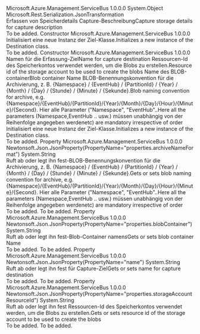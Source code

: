<Type Name="Destination" FullName="Microsoft.Azure.Management.ServiceBus.Models.Destination">
  <TypeSignature Language="C#" Value="public class Destination" />
  <TypeSignature Language="ILAsm" Value=".class public auto ansi beforefieldinit Destination extends System.Object" />
  <TypeSignature Language="DocId" Value="T:Microsoft.Azure.Management.ServiceBus.Models.Destination" />
  <TypeSignature Language="VB.NET" Value="Public Class Destination" />
  <TypeSignature Language="F#" Value="type Destination = class" />
  <AssemblyInfo>
    <AssemblyName>Microsoft.Azure.Management.ServiceBus</AssemblyName>
    <AssemblyVersion>1.0.0.0</AssemblyVersion>
  </AssemblyInfo>
  <Base>
    <BaseTypeName>System.Object</BaseTypeName>
  </Base>
  <Interfaces />
  <Attributes>
    <Attribute>
      <AttributeName>Microsoft.Rest.Serialization.JsonTransformation</AttributeName>
    </Attribute>
  </Attributes>
  <Docs>
    <summary>
            <span data-ttu-id="22108-101">Erfassen von Speicherdetails Capture-Beschreibung</span><span class="sxs-lookup"><span data-stu-id="22108-101">Capture storage details for capture description</span></span>
            </summary>
    <remarks>To be added.</remarks>
  </Docs>
  <Members>
    <Member MemberName=".ctor">
      <MemberSignature Language="C#" Value="public Destination ();" />
      <MemberSignature Language="ILAsm" Value=".method public hidebysig specialname rtspecialname instance void .ctor() cil managed" />
      <MemberSignature Language="DocId" Value="M:Microsoft.Azure.Management.ServiceBus.Models.Destination.#ctor" />
      <MemberSignature Language="VB.NET" Value="Public Sub New ()" />
      <MemberType>Constructor</MemberType>
      <AssemblyInfo>
        <AssemblyName>Microsoft.Azure.Management.ServiceBus</AssemblyName>
        <AssemblyVersion>1.0.0.0</AssemblyVersion>
      </AssemblyInfo>
      <Parameters />
      <Docs>
        <summary>
            <span data-ttu-id="22108-102">Initialisiert eine neue Instanz der Ziel-Klasse.</span><span class="sxs-lookup"><span data-stu-id="22108-102">Initializes a new instance of the Destination class.</span></span>
            </summary>
        <remarks>To be added.</remarks>
      </Docs>
    </Member>
    <Member MemberName=".ctor">
      <MemberSignature Language="C#" Value="public Destination (string name = null, string storageAccountResourceId = null, string blobContainer = null, string archiveNameFormat = null);" />
      <MemberSignature Language="ILAsm" Value=".method public hidebysig specialname rtspecialname instance void .ctor(string name, string storageAccountResourceId, string blobContainer, string archiveNameFormat) cil managed" />
      <MemberSignature Language="DocId" Value="M:Microsoft.Azure.Management.ServiceBus.Models.Destination.#ctor(System.String,System.String,System.String,System.String)" />
      <MemberSignature Language="VB.NET" Value="Public Sub New (Optional name As String = null, Optional storageAccountResourceId As String = null, Optional blobContainer As String = null, Optional archiveNameFormat As String = null)" />
      <MemberSignature Language="F#" Value="new Microsoft.Azure.Management.ServiceBus.Models.Destination : string * string * string * string -&gt; Microsoft.Azure.Management.ServiceBus.Models.Destination" Usage="new Microsoft.Azure.Management.ServiceBus.Models.Destination (name, storageAccountResourceId, blobContainer, archiveNameFormat)" />
      <MemberType>Constructor</MemberType>
      <AssemblyInfo>
        <AssemblyName>Microsoft.Azure.Management.ServiceBus</AssemblyName>
        <AssemblyVersion>1.0.0.0</AssemblyVersion>
      </AssemblyInfo>
      <Parameters>
        <Parameter Name="name" Type="System.String" />
        <Parameter Name="storageAccountResourceId" Type="System.String" />
        <Parameter Name="blobContainer" Type="System.String" />
        <Parameter Name="archiveNameFormat" Type="System.String" />
      </Parameters>
      <Docs>
        <param name="name"><span data-ttu-id="22108-103">Namen für die Erfassung-Ziel</span><span class="sxs-lookup"><span data-stu-id="22108-103">Name for capture destination</span></span></param>
        <param name="storageAccountResourceId"><span data-ttu-id="22108-104">Ressourcen-Id des Speicherkontos verwendet werden, um die Blobs zu erstellen.</span><span class="sxs-lookup"><span data-stu-id="22108-104">Resource id of the storage account to be used to create the blobs</span></span></param>
        <param name="blobContainer"><span data-ttu-id="22108-105">Name des BLOB-container</span><span class="sxs-lookup"><span data-stu-id="22108-105">Blob container Name</span></span></param>
        <param name="archiveNameFormat"><span data-ttu-id="22108-106">BLOB-Benennungskonvention für die Archivierung, z. B. {Namespace} / {EventHub} / {PartitionId} / {Year} / {Month} / {Day} / {Stunde} / {Minute} / {Sekunde}.</span><span class="sxs-lookup"><span data-stu-id="22108-106">Blob naming convention for archive, e.g. {Namespace}/{EventHub}/{PartitionId}/{Year}/{Month}/{Day}/{Hour}/{Minute}/{Second}.</span></span>
            <span data-ttu-id="22108-107">Hier alle Parameter ("Namespace", "EventHub"..</span><span class="sxs-lookup"><span data-stu-id="22108-107">Here all the parameters (Namespace,EventHub ..</span></span> <span data-ttu-id="22108-108">usw.) müssen unabhängig von der Reihenfolge angegeben werden</span><span class="sxs-lookup"><span data-stu-id="22108-108">etc) are mandatory irrespective of order</span></span></param>
        <summary>
            <span data-ttu-id="22108-109">Initialisiert eine neue Instanz der Ziel-Klasse.</span><span class="sxs-lookup"><span data-stu-id="22108-109">Initializes a new instance of the Destination class.</span></span>
            </summary>
        <remarks>To be added.</remarks>
      </Docs>
    </Member>
    <Member MemberName="ArchiveNameFormat">
      <MemberSignature Language="C#" Value="public string ArchiveNameFormat { get; set; }" />
      <MemberSignature Language="ILAsm" Value=".property instance string ArchiveNameFormat" />
      <MemberSignature Language="DocId" Value="P:Microsoft.Azure.Management.ServiceBus.Models.Destination.ArchiveNameFormat" />
      <MemberSignature Language="VB.NET" Value="Public Property ArchiveNameFormat As String" />
      <MemberSignature Language="F#" Value="member this.ArchiveNameFormat : string with get, set" Usage="Microsoft.Azure.Management.ServiceBus.Models.Destination.ArchiveNameFormat" />
      <MemberType>Property</MemberType>
      <AssemblyInfo>
        <AssemblyName>Microsoft.Azure.Management.ServiceBus</AssemblyName>
        <AssemblyVersion>1.0.0.0</AssemblyVersion>
      </AssemblyInfo>
      <Attributes>
        <Attribute>
          <AttributeName>Newtonsoft.Json.JsonProperty(PropertyName="properties.archiveNameFormat")</AttributeName>
        </Attribute>
      </Attributes>
      <ReturnValue>
        <ReturnType>System.String</ReturnType>
      </ReturnValue>
      <Docs>
        <summary>
            <span data-ttu-id="22108-110">Ruft ab oder legt ihn fest-BLOB-Benennungskonvention für die Archivierung, z. B. {Namespace} / {EventHub} / {PartitionId} / {Year} / {Month} / {Day} / {Stunde} / {Minute} / {Sekunde}.</span><span class="sxs-lookup"><span data-stu-id="22108-110">Gets or sets blob naming convention for archive, e.g. {Namespace}/{EventHub}/{PartitionId}/{Year}/{Month}/{Day}/{Hour}/{Minute}/{Second}.</span></span>
            <span data-ttu-id="22108-111">Hier alle Parameter ("Namespace", "EventHub"..</span><span class="sxs-lookup"><span data-stu-id="22108-111">Here all the parameters (Namespace,EventHub ..</span></span> <span data-ttu-id="22108-112">usw.) müssen unabhängig von der Reihenfolge angegeben werden</span><span class="sxs-lookup"><span data-stu-id="22108-112">etc) are mandatory irrespective of order</span></span>
            </summary>
        <value>To be added.</value>
        <remarks>To be added.</remarks>
      </Docs>
    </Member>
    <Member MemberName="BlobContainer">
      <MemberSignature Language="C#" Value="public string BlobContainer { get; set; }" />
      <MemberSignature Language="ILAsm" Value=".property instance string BlobContainer" />
      <MemberSignature Language="DocId" Value="P:Microsoft.Azure.Management.ServiceBus.Models.Destination.BlobContainer" />
      <MemberSignature Language="VB.NET" Value="Public Property BlobContainer As String" />
      <MemberSignature Language="F#" Value="member this.BlobContainer : string with get, set" Usage="Microsoft.Azure.Management.ServiceBus.Models.Destination.BlobContainer" />
      <MemberType>Property</MemberType>
      <AssemblyInfo>
        <AssemblyName>Microsoft.Azure.Management.ServiceBus</AssemblyName>
        <AssemblyVersion>1.0.0.0</AssemblyVersion>
      </AssemblyInfo>
      <Attributes>
        <Attribute>
          <AttributeName>Newtonsoft.Json.JsonProperty(PropertyName="properties.blobContainer")</AttributeName>
        </Attribute>
      </Attributes>
      <ReturnValue>
        <ReturnType>System.String</ReturnType>
      </ReturnValue>
      <Docs>
        <summary>
            <span data-ttu-id="22108-113">Ruft ab oder legt ihn fest-Blob-Container namens</span><span class="sxs-lookup"><span data-stu-id="22108-113">Gets or sets blob container Name</span></span>
            </summary>
        <value>To be added.</value>
        <remarks>To be added.</remarks>
      </Docs>
    </Member>
    <Member MemberName="Name">
      <MemberSignature Language="C#" Value="public string Name { get; set; }" />
      <MemberSignature Language="ILAsm" Value=".property instance string Name" />
      <MemberSignature Language="DocId" Value="P:Microsoft.Azure.Management.ServiceBus.Models.Destination.Name" />
      <MemberSignature Language="VB.NET" Value="Public Property Name As String" />
      <MemberSignature Language="F#" Value="member this.Name : string with get, set" Usage="Microsoft.Azure.Management.ServiceBus.Models.Destination.Name" />
      <MemberType>Property</MemberType>
      <AssemblyInfo>
        <AssemblyName>Microsoft.Azure.Management.ServiceBus</AssemblyName>
        <AssemblyVersion>1.0.0.0</AssemblyVersion>
      </AssemblyInfo>
      <Attributes>
        <Attribute>
          <AttributeName>Newtonsoft.Json.JsonProperty(PropertyName="name")</AttributeName>
        </Attribute>
      </Attributes>
      <ReturnValue>
        <ReturnType>System.String</ReturnType>
      </ReturnValue>
      <Docs>
        <summary>
            <span data-ttu-id="22108-114">Ruft ab oder legt ihn fest für Capture-Ziel</span><span class="sxs-lookup"><span data-stu-id="22108-114">Gets or sets name for capture destination</span></span>
            </summary>
        <value>To be added.</value>
        <remarks>To be added.</remarks>
      </Docs>
    </Member>
    <Member MemberName="StorageAccountResourceId">
      <MemberSignature Language="C#" Value="public string StorageAccountResourceId { get; set; }" />
      <MemberSignature Language="ILAsm" Value=".property instance string StorageAccountResourceId" />
      <MemberSignature Language="DocId" Value="P:Microsoft.Azure.Management.ServiceBus.Models.Destination.StorageAccountResourceId" />
      <MemberSignature Language="VB.NET" Value="Public Property StorageAccountResourceId As String" />
      <MemberSignature Language="F#" Value="member this.StorageAccountResourceId : string with get, set" Usage="Microsoft.Azure.Management.ServiceBus.Models.Destination.StorageAccountResourceId" />
      <MemberType>Property</MemberType>
      <AssemblyInfo>
        <AssemblyName>Microsoft.Azure.Management.ServiceBus</AssemblyName>
        <AssemblyVersion>1.0.0.0</AssemblyVersion>
      </AssemblyInfo>
      <Attributes>
        <Attribute>
          <AttributeName>Newtonsoft.Json.JsonProperty(PropertyName="properties.storageAccountResourceId")</AttributeName>
        </Attribute>
      </Attributes>
      <ReturnValue>
        <ReturnType>System.String</ReturnType>
      </ReturnValue>
      <Docs>
        <summary>
            <span data-ttu-id="22108-115">Ruft ab oder legt ihn fest Ressourcen-Id des Speicherkontos verwendet werden, um die Blobs zu erstellen.</span><span class="sxs-lookup"><span data-stu-id="22108-115">Gets or sets resource id of the storage account to be used to create the blobs</span></span>
            </summary>
        <value>To be added.</value>
        <remarks>To be added.</remarks>
      </Docs>
    </Member>
  </Members>
</Type>